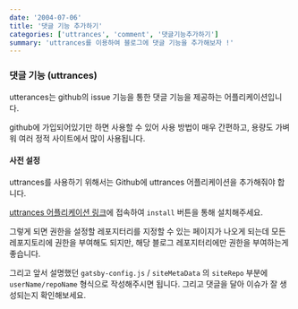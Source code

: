 ```yaml
---
date: '2004-07-06'
title: '댓글 기능 추가하기'
categories: ['uttrances', 'comment', '댓글기능추가하기']
summary: 'uttrances를 이용하여 블로그에 댓글 기능을 추가해보자 !'
---
```


### 댓글 기능 (uttrances)

utterances는 github의 issue 기능을 통한 댓글 기능을 제공하는 어플리케이션입니다.

github에 가입되어있기만 하면 사용할 수 있어 사용 방법이 매우 간편하고, 용량도 가벼워 여러 정적 사이트에서 많이 사용됩니다.

#### 사전 설정

uttrances를 사용하기 위해서는 Github에 uttrances 어플리케이션을 추가해줘야 합니다.

[uttrances 어플리케이션 링크](https://github.com/apps/utterances)에 접속하여 `install` 버튼을 통해 설치해주세요.

그렇게 되면 권한을 설정할 레포지터리를 지정할 수 있는 페이지가 나오게 되는데 모든 레포지토리에 권한을 부여해도 되지만, 해당 블로그 레포지터리에만 권한을 부여하는게 좋습니다.

그리고 앞서 설명했던 `gatsby-config.js` / `siteMetaData` 의 `siteRepo` 부분에 `userName/repoName` 형식으로 작성해주시면 됩니다. 그리고 댓글을 달아 이슈가 잘 생성되는지 확인해보세요.
